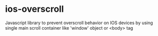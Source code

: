 # ios-overscroll
Javascript library to prevent overscroll behavior on IOS devices by using single main scroll container like 'window' object or &lt;body> tag
